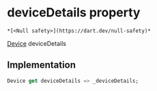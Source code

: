 


# deviceDetails property




    *[<Null safety>](https://dart.dev/null-safety)*




[Device](https://yonomi.co/yonomi-sdk/Device-class.html) deviceDetails
  







## Implementation

```dart
Device get deviceDetails => _deviceDetails;
```








